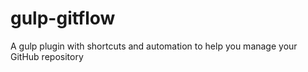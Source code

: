 # gulp-gitflow
A gulp plugin with shortcuts and automation to help you manage your GitHub repository
